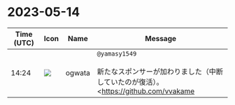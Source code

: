# 2023-05-14

|Time (UTC)|Icon|Name|Message|
|---|---|---|---|
|14:24|![](https://avatars.slack-edge.com/2019-11-22/845042642576_070441337abaca9fb7b3_72.png)|ogwata|`@yamasy1549`<br><br>新たなスポンサーが加わりました（中断していたのが復活）。<br><https://github.com/vvakame|vvakame>さんです。<br>ページの更新をお願いいたします。<br><https://github.com/sponsors/vivliostyle/dashboard/your_sponsors><br><blockquote>Masahiro Wakame</blockquote>|
